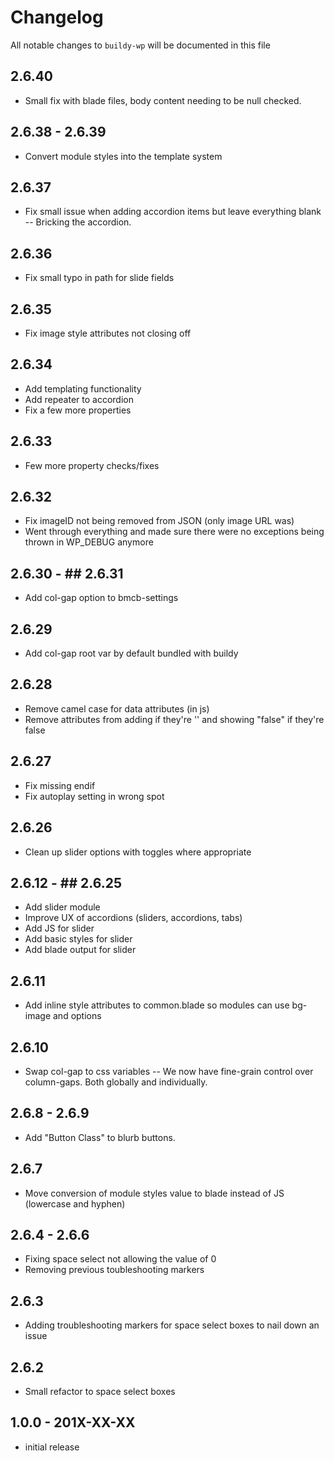 # Changelog

All notable changes to `buildy-wp` will be documented in this file

## 2.6.40

- Small fix with blade files, body content needing to be null checked.

## 2.6.38 - 2.6.39

- Convert module styles into the template system

## 2.6.37

- Fix small issue when adding accordion items but leave everything blank -- Bricking the accordion.

## 2.6.36

- Fix small typo in path for slide fields

## 2.6.35

- Fix image style attributes not closing off

## 2.6.34

- Add templating functionality
- Add repeater to accordion
- Fix a few more properties

## 2.6.33

- Few more property checks/fixes

## 2.6.32

- Fix imageID not being removed from JSON (only image URL was)
- Went through everything and made sure there were no exceptions being thrown in WP_DEBUG anymore

## 2.6.30 - ## 2.6.31

- Add col-gap option to bmcb-settings

## 2.6.29

- Add col-gap root var by default bundled with buildy

## 2.6.28

- Remove camel case for data attributes (in js)
- Remove attributes from adding if they're '' and showing "false" if they're false

## 2.6.27

- Fix missing endif
- Fix autoplay setting in wrong spot

## 2.6.26

- Clean up slider options with toggles where appropriate

## 2.6.12 - ## 2.6.25

- Add slider module
- Improve UX of accordions (sliders, accordions, tabs)
- Add JS for slider
- Add basic styles for slider
- Add blade output for slider

## 2.6.11

- Add inline style attributes to common.blade so modules can use bg-image and options

## 2.6.10

- Swap col-gap to css variables -- We now have fine-grain control over column-gaps. Both globally and individually.

## 2.6.8 - 2.6.9

- Add "Button Class" to blurb buttons.

## 2.6.7

- Move conversion of module styles value to blade instead of JS (lowercase and hyphen)

## 2.6.4 - 2.6.6

- Fixing space select not allowing the value of 0
- Removing previous toubleshooting markers

## 2.6.3

- Adding troubleshooting markers for space select boxes to nail down an issue

## 2.6.2

- Small refactor to space select boxes

## 1.0.0 - 201X-XX-XX

- initial release
